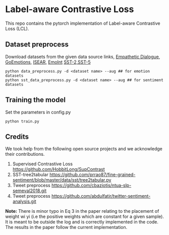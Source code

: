 # Label-aware Contrastive Loss

This repo contains the pytorch implementation of Label-aware Contrastive Loss (LCL). 
## Dataset preprocess

Download datasets from the given data source links, [Empathetic Dialogue](https://github.com/facebookresearch/EmpatheticDialogues.git), [GoEmotions](https://github.com/google-research/google-research/tree/master/goemotions), [ISEAR](https://www.unige.ch/cisa/research/materials-and-online-research/research-material/), [EmoInt](https://saifmohammad.com/WebPages/EmotionIntensity-SharedTask.html) [SST-2,SST-5](https://nlp.stanford.edu/sentiment/index.html)

```
python data_preprocess.py -d <dataset name> --aug ## for emotion datasets
python sst_data_preprocess.py -d <dataset name> --aug ## for sentiment datasets
```

## Training the model
Set the parameters in config.py
```
python train.py
```

## Credits

We took help from the following open source projects and we acknowledge their contributions.
1. Supervised Contrastive Loss <https://github.com/HobbitLong/SupContrast>
2. SST-tree2tabular <https://github.com/prrao87/fine-grained-sentiment/blob/master/data/sst/tree2tabular.py>
3. Tweet preprocess <https://github.com/cbaziotis/ntua-slp-semeval2018.git>
4. Tweet preprocess <https://github.com/abdulfatir/twitter-sentiment-analysis.git>


**Note:** There is minor typo in Eq 3 in the paper relating to the placement of weight wi yi (i.e the positive weights which are constant for a given sample). It is meant to be outside the log and is correctly implemented in the code. The results in the paper follow the current implementation.